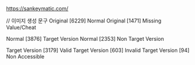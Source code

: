https://sankeymatic.com/

// 이미지 생성 문구
Original [6229] Normal
Original [1471] Missing Value/Cheat

Normal [3876] Target Version
Normal [2353] Non Target Version

Target Version [3179] Valid
Target Version [603] Invalid
Target Version [94] Non Accessible